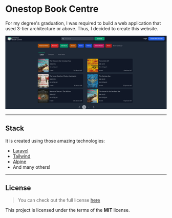 # Onestop Book Centre
For my degree's graduation, I was required to build a web application that used 3-tier architecture or above. Thus, I decided to create this website. 

<img src="./res/output.png" alt="output-onestop-book-centre" >

---

## Stack
It is created using those amazing technologies:
- [Laravel](https://laravel.com/)
- [Tailwind](https://tailwindcss.com/)
- [Alpine](https://alpinejs.dev/)
- And many others!

---

## License
>You can check out the full license [here](https://github.com/hafizhaziq307/Onestop-Book-Centre/blob/main/LICENSE)

This project is licensed under the terms of the **MIT** license.

